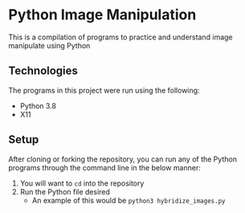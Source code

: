 # Python Image Manipulation
This is a compilation of programs to practice and understand image manipulate using Python

## Technologies
The programs in this project were run using the following:
* Python 3.8
* X11

## Setup
After cloning or forking the repository, you can run any of the Python programs through the command line in the below manner:
1. You will want to `cd` into the repository
2. Run the Python file desired
   - An example of this would be `python3 hybridize_images.py`
